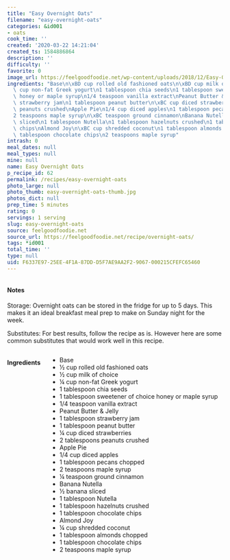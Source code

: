 ```yaml
---
title: "Easy Overnight Oats"
filename: "easy-overnight-oats"
categories: &id001
- oats
cook_time: ''
created: '2020-03-22 14:21:04'
created_ts: 1584886864
description: ''
difficulty: ''
favorite: 0
image_url: https://feelgoodfoodie.net/wp-content/uploads/2018/12/Easy-Overnight-Oats-12-360x540.jpg
ingredients: "Base\n\xBD cup rolled old fashioned oats\n\xBD cup milk of choice\n\xBC\
  \ cup non-fat Greek yogurt\n1 tablespoon chia seeds\n1 tablespoon sweetener of choice\
  \ honey or maple syrup\n1/4 teaspoon vanilla extract\nPeanut Butter & Jelly\n1 tablespoon\
  \ strawberry jam\n1 tablespoon peanut butter\n\xBC cup diced strawberries\n2 tablespoons\
  \ peanuts crushed\nApple Pie\n1/4 cup diced apples\n1 tablespoon pecans chopped\n\
  2 teaspoons maple syrup\n\xBC teaspoon ground cinnamon\nBanana Nutella\n\xBD banana\
  \ sliced\n1 tablespoon Nutella\n1 tablespoon hazelnuts crushed\n1 tablespoon chocolate\
  \ chips\nAlmond Joy\n\xBC cup shredded coconut\n1 tablespoon almonds chopped\n1\
  \ tablespoon chocolate chips\n2 teaspoons maple syrup"
intrash: 0
meal_dates: null
meal_types: null
mine: null
name: Easy Overnight Oats
p_recipe_id: 62
permalink: /recipes/easy-overnight-oats
photo_large: null
photo_thumb: easy-overnight-oats-thumb.jpg
photos_dict: null
prep_time: 5 minutes
rating: 0
servings: 1 serving
slug: easy-overnight-oats
source: feelgoodfoodie.net
source_url: https://feelgoodfoodie.net/recipe/overnight-oats/
tags: *id001
total_time: ''
type: null
uid: F6337E97-25EE-4F1A-87DD-D5F7AE9AA2F2-9067-000215CFEFC65460
---
```

<div class="large-8 medium-7 columns" id="writeup">		<div id="notes"><h4>Notes</h4>
<div class="box box-notes"><p>Storage: Overnight oats can be stored in the fridge for up to 5 days. This makes it an ideal breakfast meal prep to make on Sunday night for the week.</p>
<p>Substitutes: For best results, follow the recipe as is. However here are some common substitutes that would work well in this recipe.</p>
</div></div>	</div><!-- #writeup -->
</div><!-- #row-one -->
<div class="row" id="row-two">	<div class="medium-4 small-5 columns" id="ingredients"><h4>Ingredients</h4><div class="box box-ingredients content"><ul>
<li>Base</li>
<li>½ cup rolled old fashioned oats</li>
<li>½ cup milk of choice</li>
<li>¼ cup non-fat Greek yogurt</li>
<li>1 tablespoon chia seeds</li>
<li>1 tablespoon sweetener of choice honey or maple syrup</li>
<li>1/4 teaspoon vanilla extract</li>
<li>Peanut Butter &amp; Jelly</li>
<li>1 tablespoon strawberry jam</li>
<li>1 tablespoon peanut butter</li>
<li>¼ cup diced strawberries</li>
<li>2 tablespoons peanuts crushed</li>
<li>Apple Pie</li>
<li>1/4 cup diced apples</li>
<li>1 tablespoon pecans chopped</li>
<li>2 teaspoons maple syrup</li>
<li>¼ teaspoon ground cinnamon</li>
<li>Banana Nutella</li>
<li>½ banana sliced</li>
<li>1 tablespoon Nutella</li>
<li>1 tablespoon hazelnuts crushed</li>
<li>1 tablespoon chocolate chips</li>
<li>Almond Joy</li>
<li>¼ cup shredded coconut</li>
<li>1 tablespoon almonds chopped</li>
<li>1 tablespoon chocolate chips</li>
<li>2 teaspoons maple syrup</li>
</ul>
</div>	</div>	<div class="medium-6 small-7 columns" id="directions">	</div>